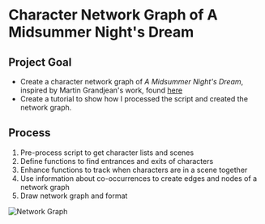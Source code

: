 # Character Network Graph of A Midsummer Night's Dream
## Project Goal
* Create a character network graph of *A Midsummer Night's Dream*, inspired by Martin Grandjean's work, found [here](http://www.martingrandjean.ch/network-visualization-shakespeare/)
* Create a tutorial to show how I processed the script and created the network graph.

## Process
1. Pre-process script to get character lists and scenes
2. Define functions to find entrances and exits of characters
3. Enhance functions to track when characters are in a scene together
4. Use information about co-occurrences to create edges and nodes of a network graph
5. Draw network graph and format

![Network Graph](https://github.com/rweng18/midsummer_network/blob/master/midsummer_network.png)
